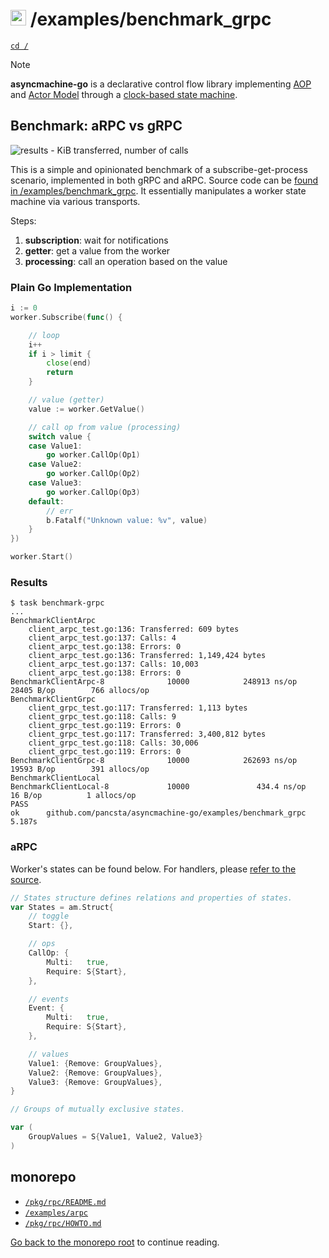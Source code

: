 # <img src="https://pancsta.github.io/assets/asyncmachine-go/logo.png" height="25"/> /examples/benchmark_grpc

[`cd /`](/README.md)

> [!NOTE]
> **asyncmachine-go** is a declarative control flow library implementing [AOP](https://en.wikipedia.org/wiki/Aspect-oriented_programming)
> and [Actor Model](https://en.wikipedia.org/wiki/Actor_model) through a [clock-based state machine](/pkg/machine/README.md).

## Benchmark: aRPC vs gRPC

![results - KiB transferred, number of calls](https://pancsta.github.io/assets/asyncmachine-go/arpc-vs-grpc.png)

This is a simple and opinionated benchmark of a subscribe-get-process scenario, implemented in both gRPC and aRPC.
Source code can be [found in /examples/benchmark_grpc](/examples/benchmark_grpc). It essentially manipulates a worker
state machine via various transports.

Steps:

1. **subscription**: wait for notifications
2. **getter**: get a value from the worker
3. **processing**: call an operation based on the value

### Plain Go Implementation

```go
i := 0
worker.Subscribe(func() {

    // loop
    i++
    if i > limit {
        close(end)
        return
    }

    // value (getter)
    value := worker.GetValue()

    // call op from value (processing)
    switch value {
    case Value1:
        go worker.CallOp(Op1)
    case Value2:
        go worker.CallOp(Op2)
    case Value3:
        go worker.CallOp(Op3)
    default:
        // err
        b.Fatalf("Unknown value: %v", value)
    }
})

worker.Start()
```

### Results

```text
$ task benchmark-grpc
...
BenchmarkClientArpc
    client_arpc_test.go:136: Transferred: 609 bytes
    client_arpc_test.go:137: Calls: 4
    client_arpc_test.go:138: Errors: 0
    client_arpc_test.go:136: Transferred: 1,149,424 bytes
    client_arpc_test.go:137: Calls: 10,003
    client_arpc_test.go:138: Errors: 0
BenchmarkClientArpc-8              10000            248913 ns/op           28405 B/op        766 allocs/op
BenchmarkClientGrpc
    client_grpc_test.go:117: Transferred: 1,113 bytes
    client_grpc_test.go:118: Calls: 9
    client_grpc_test.go:119: Errors: 0
    client_grpc_test.go:117: Transferred: 3,400,812 bytes
    client_grpc_test.go:118: Calls: 30,006
    client_grpc_test.go:119: Errors: 0
BenchmarkClientGrpc-8              10000            262693 ns/op           19593 B/op        391 allocs/op
BenchmarkClientLocal
BenchmarkClientLocal-8             10000               434.4 ns/op            16 B/op          1 allocs/op
PASS
ok      github.com/pancsta/asyncmachine-go/examples/benchmark_grpc      5.187s
```

### aRPC

Worker's states can be found below. For handlers, please [refer to the source](/examples/benchmark_grpc/server_arpc.go).

```go
// States structure defines relations and properties of states.
var States = am.Struct{
    // toggle
    Start: {},

    // ops
    CallOp: {
        Multi:   true,
        Require: S{Start},
    },

    // events
    Event: {
        Multi:   true,
        Require: S{Start},
    },

    // values
    Value1: {Remove: GroupValues},
    Value2: {Remove: GroupValues},
    Value3: {Remove: GroupValues},
}

// Groups of mutually exclusive states.

var (
    GroupValues = S{Value1, Value2, Value3}
)
```

## monorepo

- [`/pkg/rpc/README.md`](/pkg/rpc/README.md)
- [`/examples/arpc`](/examples/arpc)
- [`/pkg/rpc/HOWTO.md`](/pkg/rpc/HOWTO.md)

[Go back to the monorepo root](/README.md) to continue reading.
